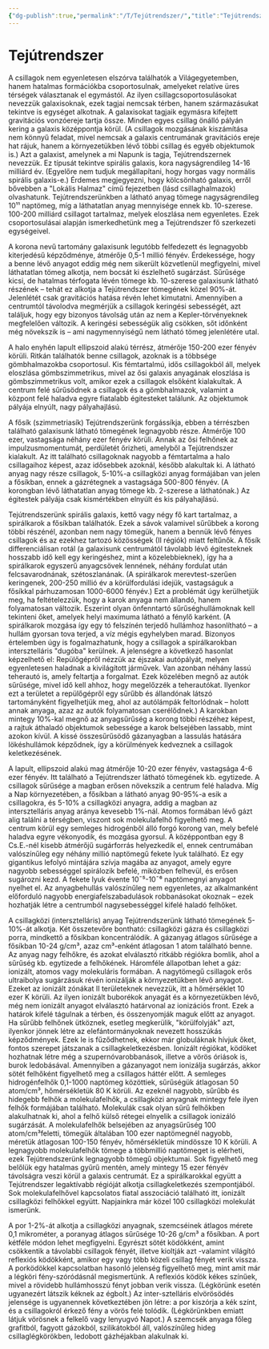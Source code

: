 ```yaml
---
{"dg-publish":true,"permalink":"/T/Tejútrendszer/","title":"Tejútrendszer","tags":["dg_uploaded"],"created":"2023-11-18T01:27","updated":"2023-11-18T01:27"}
---
```



# Tejútrendszer

A csillagok nem egyenletesen elszórva találhatók a Világegyetemben, hanem hatalmas formációkba csoportosulnak, amelyeket relatíve üres térségek választanak el egymástól. Az ilyen csillagcsoportosulásokat nevezzük galaxisoknak, ezek tagjai nemcsak térben, hanem származásukat tekintve is egységet alkotnak. A galaxisokat tagjaik egymásra kifejtett gravitációs vonzóereje tartja össze. Minden egyes csillag önálló pályán kering a galaxis középpontja körül. (A csillagok mozgásának kiszámítása nem könnyű feladat, mivel nemcsak a galaxis centrumának gravitációs ereje hat rájuk, hanem a környezetükben lévő többi csillag és egyéb objektumok is.) Azt a galaxist, amelynek a mi Napunk is tagja, Tejútrendszernek nevezzük. Ez típusát tekintve spirális galaxis, kora nagyságrendileg 14-16 milliárd év. (Egyelőre nem tudjuk megállapítani, hogy horgas vagy normális spirális galaxis-e.) Érdemes megjegyezni, hogy kölcsönható galaxis, erről bővebben a "Lokális Halmaz" című fejezetben (lásd csillaghalmazok) olvashatunk. Tejútrendszerünkben a látható anyag tömege nagyságrendileg 10¹¹ naptömeg, míg a láthatatlan anyag mennyisége ennek kb. 10-szerese. 100-200 milliárd csillagot tartalmaz, melyek eloszlása nem egyenletes. Ezek csoportosulásai alapján ismerkedhetünk meg a Tejútrendszer fő szerkezeti egységeivel.  

A korona nevű tartomány galaxisunk legutóbb felfedezett és legnagyobb kiterjedésű képződménye, átmérője 0,5-1 millió fényév. Érdekessége, hogy a benne lévő anyagot eddig még nem sikerült közvetlenül megfigyelni, mivel láthatatlan tömeg alkotja, nem bocsát ki észlelhető sugárzást. Sűrűsége kicsi, de hatalmas térfogata lévén tömege kb. 10-szerese galaxisunk látható részének – tehát ez alkotja a Tejútrendszer tömegének közel 90%-át. Jelenlétét csak gravitációs hatása révén lehet kimutatni. Amennyiben a centrumtól távolodva megmérjük a csillagok keringési sebességét, azt találjuk, hogy egy bizonyos távolság után az nem a Kepler-törvényeknek megfelelően változik. A keringési sebességük alig csökken, sőt időnként még növekszik is – ami nagymennyiségű nem látható tömeg jelenlétére utal.  

A halo enyhén lapult ellipszoid alakú térrész, átmérője 150-200 ezer fényév körüli. Ritkán találhatók benne csillagok, azoknak is a többsége gömbhalmazokba csoportosul. Kis fémtartalmú, idős csillagokból áll, melyek eloszlása gömbszimmetrikus, mivel az ősi galaxis anyagának eloszlása is gömbszimmetrikus volt, amikor ezek a csillagok elsőként kialakultak. A centrum felé sűrűsödnek a csillagok és a gömbhalmazok, valamint a központ felé haladva egyre fiatalabb égitesteket találunk. Az objektumok pályája elnyúlt, nagy pályahajlású.  

A fősík (szimmetriasík) Tejútrendszerünk forgássíkja, ebben a térrészben található galaxisunk látható tömegének legnagyobb része. Átmérője 100 ezer, vastagsága néhány ezer fényév körüli. Annak az ősi felhőnek az impulzusmomentumát, perdületét őrizheti, amelyből a Tejútrendszer kialakult. Az itt található csillagoknak nagyobb a fémtartalma a halo csillagaihoz képest, azaz idősebbek azoknál, később alakultak ki. A látható anyag nagy része csillagok, 5-10%-a csillagközi anyag formájában van jelen a fősíkban, ennek a gázrétegnek a vastagsága 500-800 fényév. (A korongban lévő láthatatlan anyag tömege kb. 2-szerese a láthatónak.) Az égitestek pályája csak kismértékben elnyúlt és kis pályahajlású.  

Tejútrendszerünk spirális galaxis, kettő vagy négy fő kart tartalmaz, a spirálkarok a fősíkban találhatók. Ezek a sávok valamivel sűrűbbek a korong többi részénél, azonban nem nagy tömegük, hanem a bennük lévő fényes csillagok és az ezekhez tartozó közösségek (II régiók) miatt feltűnők. A fősík differenciálisan rotál (a galaxisunk centrumától távolabb lévő égitesteknek hosszabb idő kell egy keringéshez, mint a közelebbieknek), így ha a spirálkarok egyszerű anyagcsövek lennének, néhány fordulat után felcsavarodnának, szétoszlanának. (A spirálkarok merevtest-szerűen keringenek, 200-250 millió év a körülfordulási idejük, vastagságuk a fősíkkal párhuzamosan 1000-6000 fényév.) Ezt a problémát úgy kerülhetjük meg, ha feltételezzük, hogy a karok anyaga nem állandó, hanem folyamatosan változik. Eszerint olyan önfenntartó sűrűséghullámoknak kell tekinteni őket, amelyek helyi maximuma látható a fénylő karként. (A spirálkarok mozgása így egy tó felszínén terjedő hullámhoz hasonlítható – a hullám gyorsan tova terjed, a víz mégis egyhelyben marad. Bizonyos értelemben úgy is fogalmazhatunk, hogy a csillagok a spirálkarokban intersztelláris "dugóba" kerülnek. A jelenségre a következő hasonlat képzelhető el: Repülőgépről nézzük az éjszakai autópályát, melyen egyenletesen haladnak a kivilágított járművek. Van azonban néhány lassú teherautó is, amely feltartja a forgalmat. Ezek közelében megnő az autók sűrűsége, mivel idő kell ahhoz, hogy megelőzzék a teherautókat. Ilyenkor ezt a területet a repülőgépről egy sűrűbb és állandónak látszó tartományként figyelhetjük meg, ahol az autólámpák feltorlódnak – holott annak anyaga, azaz az autók folyamatosan cserélődnek.) A karokban mintegy 10%-kal megnő az anyagsűrűség a korong többi részéhez képest, a rajtuk áthaladó objektumok sebessége a karok belsejében lassabb, mint azokon kívül. A kissé összesűrűsödő gázanyagban a lassulás hatására lökéshullámok képződnek, így a körülmények kedveznek a csillagok keletkezésének.  

A lapult, ellipszoid alakú mag átmérője 10-20 ezer fényév, vastagsága 4-6 ezer fényév. Itt található a Tejútrendszer látható tömegének kb. egytizede. A csillagok sűrűsége a magban erősen növekszik a centrum felé haladva. Míg a Nap környezetében, a fősíkban a látható anyag 90-95%-a esik a csillagokra, és 5-10% a csillagközi anyagra, addig a magban az intersztelláris anyag aránya kevesebb 1%-nál. Atomos formában lévő gázt alig találni a térségben, viszont sok molekulafelhő figyelhető meg. A centrum körül egy semleges hidrogénből álló forgó korong van, mely befelé haladva egyre vékonyodik, és mozgása gyorsul. A középpontban egy 8 Cs.E.-nél kisebb átmérőjű sugárforrás helyezkedik el, ennek centrumában valószínűleg egy néhány millió naptömegű fekete lyuk található. Ez egy gigantikus lefolyó mintájára szívja magába az anyagot, amely egyre nagyobb sebességgel spirálozik befelé, miközben felhevül, és erősen sugározni kezd. A fekete lyuk évente 10¯⁵-10¯⁶ naptömegnyi anyagot nyelhet el. Az anyagbehullás valószínűleg nem egyenletes, az alkalmanként előforduló nagyobb energiafelszabadulások robbanásokat okoznak – ezek hozhatják létre a centrumból nagysebességgel kifelé haladó felhőket.  

A csillagközi (intersztelláris) anyag Tejútrendszerünk látható tömegének 5-10%-át alkotja. Két összetevőre bontható: csillagközi gázra és csillagközi porra, mindkettő a fősíkban koncentrálódik. A gázanyag átlagos sűrűsége a fősíkban 10-24 g/cm³, azaz cm³-enként átlagosan 1 atom található benne. Az anyag nagy felhőkre, és azokat elválasztó ritkább régiókra bomlik, ahol a sűrűség kb. egytizede a felhőkének. Háromféle állapotban lehet a gáz: ionizált, atomos vagy molekuláris formában. A nagytömegű csillagok erős ultraibolya sugárzásuk révén ionizálják a környezetükben lévő anyagot. Ezeket az ionizált zónákat II területeknek nevezzük, itt a hőmérséklet 10 ezer K körüli. Az ilyen ionizált buborékok anyagát és a környezetükben lévő, még nem ionizált anyagot elválasztó határvonal az ionizációs front. Ezek a határok kifelé tágulnak a térben, és összenyomják maguk előtt az anyagot. Ha sűrűbb felhőnek ütköznek, esetleg megkerülik, "körülfolyják" azt, ilyenkor jönnek létre az elefántormányoknak nevezett hosszúkás képződmények. Ezek le is fűződhetnek, ekkor már globuláknak hívjuk őket, fontos szerepet játszanak a csillagkeletkezésben. Ionizált régiókat, ködöket hozhatnak létre még a szupernóvarobbanások, illetve a vörös óriások is, burok ledobásával. Amennyiben a gázanyagot nem ionizálja sugárzás, akkor sötét felhőként figyelhető meg a csillagos háttér előtt. A semleges hidrogénfelhők 0,1-1000 naptömeg közöttiek, sűrűségük átlagosan 50 atom/cm³, hőmérsékletük 80 K körüli. Az ezeknél nagyobb, sűrűbb és hidegebb felhők a molekulafelhők, a csillagközi anyagnak mintegy fele ilyen felhők formájában található. Molekulák csak olyan sűrű felhőkben alakulhatnak ki, ahol a felhő külső rétegei elnyelik a csillagok ionizáló sugárzását. A molekulafelhők belsejében az anyagsűrűség 100 atom/cm³feletti, tömegük általában 100 ezer naptömegnél nagyobb, méretük átlagosan 100-150 fényév, hőmérsékletük mindössze 10 K körüli. A legnagyobb molekulafelhők tömege a többmillió naptömeget is elérheti, ezek Tejútrendszerünk legnagyobb tömegű objektumai. Sok figyelhető meg belőlük egy hatalmas gyűrű mentén, amely mintegy 15 ezer fényév távolságra veszi körül a galaxis centrumát. Ez a spirálkarokkal együtt a Tejútrendszer legaktívabb régióját alkotja csillagkeletkezés szempontjából. Sok molekulafelhővel kapcsolatos fiatal asszociáció található itt, ionizált csillagközi felhőkkel együtt. Napjainkra már közel 100 csillagközi molekulát ismerünk.  

A por 1-2%-át alkotja a csillagközi anyagnak, szemcséinek átlagos mérete 0,1 mikrométer, a poranyag átlagos sűrűsége 10-26 g/cm³ a fősíkban. A port kétféle módon lehet megfigyelni. Egyrészt sötét ködökként, amint csökkentik a távolabbi csillagok fényét, illetve kioltják azt -valamint világító reflexiós ködökként, amikor egy vagy több közeli csillag fényét verik vissza. A porködökkel kapcsolatban hasonló jelenség figyelhető meg, mint amit már a légköri fény-szóródásnál megismertünk. A reflexiós ködök kékes színűek, mivel a rövidebb hullámhosszú fényt jobban verik vissza. (Légkörünk esetén ugyanezért látszik kéknek az égbolt.) Az inter-sztelláris elvörösödés jelensége is ugyanennek következtében jön létre: a por kiszórja a kék színt, és a csillagokról érkező fény a vörös felé tolódik. (Légkörünkben emiatt látjuk vörösnek a felkelő vagy lenyugvó Napot.) A szemcsék anyaga főleg grafitból, fagyott gázokból, szilikátokból áll, valószínűleg hideg csillaglégkörökben, ledobott gázhéjakban alakulnak ki.  